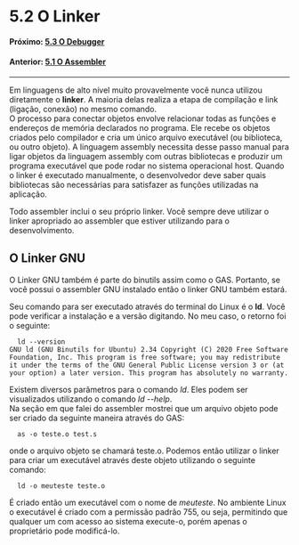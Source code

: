 # 5.2 O Linker

#### Próximo: [5.3 O Debugger](./o_debugger.md)  
#### Anterior: [5.1 O Assembler ](./o_assembler.md)  

---  

Em linguagens de alto nível muito provavelmente você nunca utilizou diretamente o **linker**. A maioria delas realiza a etapa de compilação e link (ligação, conexão) no mesmo comando.  
O processo para conectar objetos envolve relacionar todas as funções e endereços de memória declarados no programa. Ele recebe os objetos criados pelo compilador e cria um único arquivo executável (ou biblioteca, ou outro objeto).  A linguagem assembly necessita desse passo manual para ligar objetos da linguagem assembly com outras bibliotecas e produzir um programa executável que pode rodar no sistema operacional host. Quando o linker é executado manualmente, o desenvolvedor deve saber quais bibliotecas são necessárias para satisfazer as funções utilizadas na aplicação.  

Todo assembler inclui o seu próprio linker. Você sempre deve utilizar o linker apropriado ao assembler que estiver utilizando para o desenvolvimento.  

## O Linker GNU  

O Linker GNU também é parte do binutils assim como o GAS. Portanto, se você possui o assembler GNU instalado então o linker GNU também estará.  

Seu comando para ser executado através do terminal do Linux é o **ld**. Você pode verificar a instalação e a versão digitando. No meu caso, o retorno foi o seguinte:  

`  
ld --version  
`  
`
GNU ld (GNU Binutils for Ubuntu) 2.34
Copyright (C) 2020 Free Software Foundation, Inc.
This program is free software; you may redistribute it under the terms of
the GNU General Public License version 3 or (at your option) a later version.
This program has absolutely no warranty.
`  

Existem diversos parâmetros para o comando *ld*. Eles podem ser visualizados utilizando o comando *ld --help*.  
Na seção em que falei do assembler mostrei que um arquivo objeto pode ser criado da seguinte maneira através do GAS:  

`  
as -o teste.o test.s  
`  

onde o arquivo objeto se chamará teste.o. Podemos então utilizar o linker para criar um executável através deste objeto utilizando o seguinte comando:  

`  
ld -o meuteste teste.o
`  

É criado então um executável com o nome de *meuteste*. No ambiente Linux o executável é criado com a permissão padrão 755, ou seja, permitindo que qualquer um com acesso ao sistema execute-o, porém apenas o proprietário pode modificá-lo.
